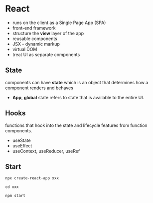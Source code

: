 #  React

- runs on the client as a Single Page App (SPA)
- front-end framework
- structure the **view** layer of the app
- reusable components
- JSX - dynamic markup
- virtual DOM
- treat UI as separate components

## State

components can have **state** which is an object that determines how a component renders and behaves

- **App**, **global** state refers to state that is available to the entire UI.

## Hooks

functions that hook into the state and lifecycle features from function components.

- useState
- useEffect
- useContext, useReducer, useRef

## Start

`npx create-react-app xxx`

`cd xxx`

`npm start`